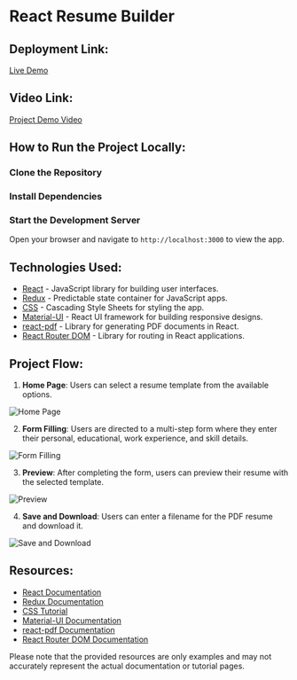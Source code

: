 # React Resume Builder

## Deployment Link:
[Live Demo](https://example.com) 

## Video Link:
[Project Demo Video](https://youtube.com)


## How to Run the Project Locally:

### Clone the Repository
### Install Dependencies
### Start the Development Server


Open your browser and navigate to `http://localhost:3000` to view the app.

## Technologies Used:
- [React](https://reactjs.org/) - JavaScript library for building user interfaces.
- [Redux](https://redux.js.org/) - Predictable state container for JavaScript apps.
- [CSS](https://www.w3schools.com/css/) - Cascading Style Sheets for styling the app.
- [Material-UI](https://material-ui.com/) - React UI framework for building responsive designs.
- [react-pdf](https://react-pdf.org/) - Library for generating PDF documents in React.
- [React Router DOM](https://reactrouter.com/web/guides/quick-start) - Library for routing in React applications.

## Project Flow:

1. **Home Page**: Users can select a resume template from the available options.

![Home Page](/images/home.png)

2. **Form Filling**: Users are directed to a multi-step form where they enter their personal, educational, work experience, and skill details.

![Form Filling](/images/form.png)

3. **Preview**: After completing the form, users can preview their resume with the selected template.

![Preview](/images/preview.png)

4. **Save and Download**: Users can enter a filename for the PDF resume and download it.

![Save and Download](/images/download.png)

## Resources:
- [React Documentation](https://reactjs.org/docs/getting-started.html)
- [Redux Documentation](https://redux.js.org/introduction/getting-started)
- [CSS Tutorial](https://www.w3schools.com/css/)
- [Material-UI Documentation](https://material-ui.com/getting-started/usage/)
- [react-pdf Documentation](https://react-pdf.org/guides/getting-started)
- [React Router DOM Documentation](https://reactrouter.com/web/guides/quick-start)

Please note that the provided resources are only examples and may not accurately represent the actual documentation or tutorial pages.

